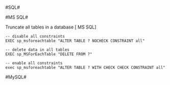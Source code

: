 #SQL#

#MS SQL#

Truncate all tables in a database [ MS SQL]

    -- disable all constraints
    EXEC sp_msforeachtable "ALTER TABLE ? NOCHECK CONSTRAINT all"

    -- delete data in all tables
    EXEC sp_MSForEachTable "DELETE FROM ?"

    -- enable all constraints
    exec sp_msforeachtable "ALTER TABLE ? WITH CHECK CHECK CONSTRAINT all"

#MySQL#
